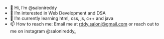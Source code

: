 - 👋 Hi, I’m @salonireddy
- 👀 I’m interested in Web Development and DSA
- 🌱 I’m currently learning html, css, js, c++ and java 
- 📫 How to reach me: Email me at rddy.saloni@gmail.com or reach out to me on instagram @salonireddy_

<!---
salonireddy/salonireddy is a ✨ special ✨ repository because its `README.md` (this file) appears on your GitHub profile.
You can click the Preview link to take a look at your changes.
--->
